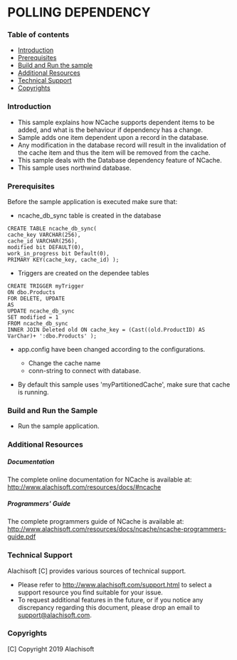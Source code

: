 # POLLING DEPENDENCY

### Table of contents

* [Introduction](#introduction)
* [Prerequisites](#prerequisites)
* [Build and Run the sample](#build-and-run-the-sample)
* [Additional Resources](#additional-resources)
* [Technical Support](#technical-support)
* [Copyrights](#copyrights)

### Introduction

- This sample explains how NCache supports dependent items to be added, and what is the behaviour if dependency has a change.
- Sample adds one item dependent upon a record in the database.
- Any modification in the database record will result in the invalidation of the cache item and thus the item will be removed from the cache.
- This sample deals with the Database dependency feature of NCache.
- This sample uses northwind database. 
	
### Prerequisites

Before the sample application is executed make sure that:

- ncache_db_sync table is created in the database
```
CREATE TABLE ncache_db_sync(
cache_key VARCHAR(256),
cache_id VARCHAR(256),
modified bit DEFAULT(0),
work_in_progress bit Default(0),
PRIMARY KEY(cache_key, cache_id) );
```
- Triggers are created on the dependee tables
```
CREATE TRIGGER myTrigger
ON dbo.Products
FOR DELETE, UPDATE
AS
UPDATE ncache_db_sync
SET modified = 1
FROM ncache_db_sync
INNER JOIN Deleted old ON cache_key = (Cast((old.ProductID) AS VarChar)+ ':dbo.Products' );
```
- app.config have been changed according to the configurations. 
	- Change the cache name 
	- conn-string to connect with database.
	
- By default this sample uses 'myPartitionedCache', make sure that cache is running. 

### Build and Run the Sample
    
- Run the sample application.

### Additional Resources

##### Documentation
The complete online documentation for NCache is available at:
http://www.alachisoft.com/resources/docs/#ncache

##### Programmers' Guide
The complete programmers guide of NCache is available at:
http://www.alachisoft.com/resources/docs/ncache/ncache-programmers-guide.pdf

### Technical Support

Alachisoft [C] provides various sources of technical support. 

- Please refer to http://www.alachisoft.com/support.html to select a support resource you find suitable for your issue.
- To request additional features in the future, or if you notice any discrepancy regarding this document, please drop an email to [support@alachisoft.com](mailto:support@alachisoft.com).

### Copyrights

[C] Copyright 2019 Alachisoft 